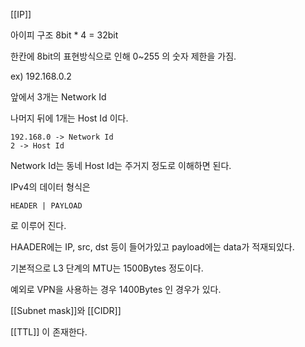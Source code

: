[[IP]]

아이피 구조 
8bit * 4 = 32bit

한칸에 8bit의 표현방식으로 인해 0~255 의 숫자 제한을 가짐.

ex) 192.168.0.2

앞에서 3개는 Network Id

나머지 뒤에 1개는 Host Id 이다.

```
192.168.0 -> Network Id
2 -> Host Id
```
Network Id는 동네
Host Id는 주거지 정도로 이해하면 된다.

IPv4의 데이터 형식은

`HEADER | PAYLOAD`

로 이루어 진다.

HAADER에는 IP, src, dst 등이 들어가있고 payload에는 data가 적재되있다.

기본적으로 L3 단계의 MTU는 1500Bytes 정도이다.

예외로 VPN을 사용하는 경우 1400Bytes 인 경우가 있다.

[[Subnet mask]]와 [[CIDR]]

[[TTL]] 이 존재한다.

